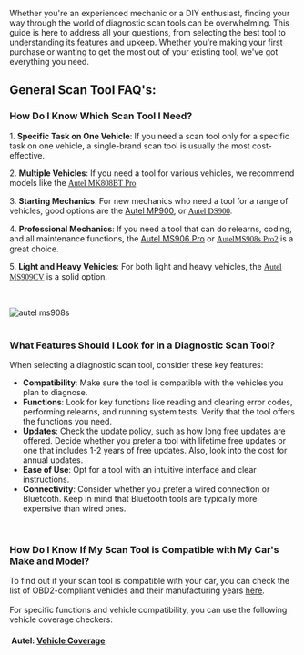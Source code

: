 <p>Whether you're an experienced mechanic or a DIY enthusiast, finding your way through the world of diagnostic scan tools can be overwhelming. This guide is here to address all your questions, from selecting the best tool to understanding its features and upkeep. Whether you're making your first purchase or wanting to get the most out of your existing tool, we've got everything you need.</p>
<h2><span class="16">General&nbsp;</span>Scan<span class="16">&nbsp;</span>Tool FAQ's:</h2>
<h3>How Do I Know Which&nbsp;Scan&nbsp;Tool&nbsp;I Need?<b><span></span></b></h3>
<p class="MsoNormal"><!-- [if !supportLists]--><span><span style="mso-list: Ignore;">1.&nbsp;</span></span><!--[endif]--><b><span>Specific Task on One Vehicle</span></b><span>: If you need a scan tool only for a specific task on one vehicle, a single-brand scan tool is usually the most cost-effective.</span><span></span></p>
<p class="MsoNormal"><!-- [if !supportLists]--><span><span style="mso-list: Ignore;">2.&nbsp;</span></span><!--[endif]--><b><span>Multiple Vehicles</span></b><span>: If you need a&nbsp;tool&nbsp;for various vehicles, we recommend models like the&nbsp;</span><span><a href="https://www.obdprice.com/products/autel-maxicom-mk808bt-pro-obd2-diagnostic-tool"><u><span class="15"><span style="font-family: Calibri;">Autel MK808BT Pro</span></span></u></a></span><span></span></p>
<p class="MsoNormal"><!-- [if !supportLists]--><span><span style="mso-list: Ignore;">3.&nbsp;</span></span><!--[endif]--><b><span>Starting Mechanics</span></b><span>: For new mechanics who need a&nbsp;tool&nbsp;for a range of vehicles, good options are the </span><span><a href="https://www.obdprice.com/products/autel-maxipro-mp900-mp900e-diagnostic-scanner"><u><span class="15">Autel MP900</span></u></a></span><span>, or </span><span><a href="https://www.obdprice.com/products/autel-maxidas-ds900-diagnostic-scanner"><u><span class="15"><span style="font-family: Calibri;">Autel DS900</span></span></u></a></span><span><span style="font-family: Calibri;">.</span></span><span></span></p>
<p class="MsoNormal"><!-- [if !supportLists]--><span><span style="mso-list: Ignore;">4.&nbsp;</span></span><!--[endif]--><b><span>Professional Mechanics</span></b><span>: If you need a&nbsp;tool&nbsp;that can do relearns, coding, and all maintenance functions, the&nbsp;</span><span><a href="https://www.obdprice.com/products/autel-maxicom-mk906pro-ts-scanner-and-tpms-tool" title="Autel MaxiSys MS906 Pro Bi-directional Professional Scan Tool"><u><span class="15">Autel MS906 Pro</span></u></a></span><span>&nbsp;or&nbsp;</span><span><a href="https://www.obdprice.com/products/autel-maxisys-ms908s-pro-ii-diagnostic-scan-tool"><u><span class="15"><span style="font-family: Calibri;">AutelMS908s Pro2</span></span></u></a></span><span>&nbsp;</span><span>is a great choice.</span><span></span></p>
<p class="MsoNormal"><!-- [if !supportLists]--><span><span style="mso-list: Ignore;">5.&nbsp;</span></span><!--[endif]--><b><span>Light and Heavy Vehicles</span></b><span>: For both light and heavy vehicles, the&nbsp;</span><span><a href="https://www.obdprice.com/products/autel-maxisys-ms909cv-heavy-duty-diagnostic-scanner"><u><span class="15"><span style="font-family: Calibri;">Autel MS909CV</span></span></u></a></span><span>&nbsp;</span><span>is a solid option. </span><span></span></p>
<p class="MsoNormal"><span>&nbsp;</span></p>
<div style="text-align: left;"><img style="margin-bottom: 16px; float: none;" alt="autel ms908s" src="https://cdn.shopify.com/s/files/1/0067/0574/1883/files/MaxiSysMS908SProII_8_559x559_37c6effe-c886-4cae-b0a8-10e3093c1d5d.webp?v=1739000079"></div>
<h3><span class="16">What Features Should I Look for in a Diagnostic&nbsp;</span>Scan<span class="16">&nbsp;</span>Tool<span class="16">?</span><b><span></span></b></h3>
<p class="p"><span>When selecting a diagnostic scan tool, consider these key features:</span></p>
<ul>
<li class="MsoNormal"><!-- [if !supportLists]--><b><span class="16">Compatibility</span></b><span>: Make sure the tool is compatible with the vehicles you plan to diagnose.</span></li>
<li class="MsoNormal"><span></span><!-- [if !supportLists]--><b><span class="16">Functions</span></b><span>: Look for key functions like reading and clearing error codes, performing relearns, and running system tests. Verify that the tool offers the functions you need.</span><span></span></li>
<li class="MsoNormal"><!-- [if !supportLists]--><b><span class="16">Updates</span></b><span>: Check the update policy, such as how long free updates are offered. Decide whether you prefer a tool with lifetime free updates or one that includes 1-2 years of free updates. Also, look into the cost for annual updates.</span><span></span></li>
<li class="MsoNormal"><!-- [if !supportLists]--><b><span class="16">Ease of Use</span></b><span>: Opt for a tool with an intuitive interface and clear instructions.</span><span></span></li>
<li class="MsoNormal"><!-- [if !supportLists]--><b><span class="16">Connectivity</span></b><span>: Consider whether you prefer a wired connection or Bluetooth. Keep in mind that Bluetooth tools are typically more expensive than wired ones.</span><span></span></li>
</ul>
<p class="p"><span>&nbsp;</span><span></span></p>
<h3><span class="16">How Do I Know If My&nbsp;</span>Scan<span class="16">&nbsp;</span>Tool<span class="16">&nbsp;</span><span class="16">is Compatible with My Car's Make and Model?&nbsp;</span><b><span></span></b></h3>
<p class="p"><span>To find out if your scan tool is compatible with your car, you can check the list of OBD2-compliant vehicles and their manufacturing years&nbsp;</span><span><a href="https://premium-diagnostics.com.au/pages/obd2-car-list" title="OBD2 Car List"><u><span class="15">here</span></u></a></span><span>.</span><span><br></span><span><br></span><span>For specific functions and vehicle compatibility, you can use the following vehicle coverage checkers:</span><span></span></p>
<h4 class="MsoNormal"><span style="mso-list: Ignore;">&nbsp;</span><!--[endif]--><span class="16">Autel:</span>&nbsp;<a href="https://www.auteltech.com/vehicle-coverage/coverage2" title="Autel Vehicle Coverage"><u><span class="15">Vehicle Coverage</span></u></a><span></span></h4>
